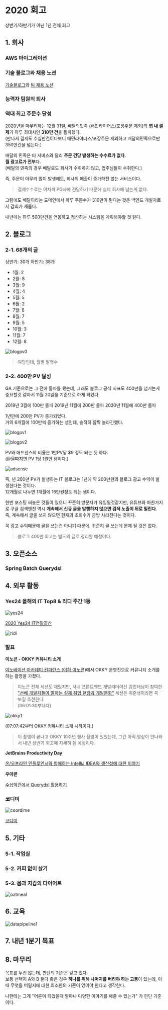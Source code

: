 # 2020 회고

상반기/하반기가 아닌 1년 전체 회고

## 1. 회사


### AWS 마이그레이션

### 기술 블로그와 채용 노션

[기술블로그](https://woowabros.github.io/experience/2020/02/05/springbatch-querydsl.html)와 [팀 채용 노션](https://www.notion.so/jojoldu/5badc2ba03904832bce8fdf3dc4a407b)

### 능력자 팀원의 퇴사


### 역대 최고 주문수 달성

2020년을 마무리하는 12월 31일, 배달의민족 (배민라이더스/포장주문 제외)의 **앱 내 결제**가 하루 최대치인 **310만 건**을 돌파했다.  
(만나서 결제도 수십만건이다보니 배민라이더스/포장주문 제외하고 배달의민족으로만 350만건을 넘는다.)  
  
배달의 민족은 타 서비스와 달리 **주문 건당 발생하는 수수료가 없다**.  
**월 광고료가 전부**다.  
(배달의 민족의 경우 배달료도 회사가 수취하지 않고, 업주님들이 수취한다.)  
  
즉, 주문이 아무리 많이 발생해도, 회사의 매출이 증가하진 않는 서비스이다.

> 결제수수료는 어차피 PG사에 전달하기 때문에 실제 회사에 남는게 없다.

그럼에도 배달이라는 도메인에서 하루 주문수가 310만이 된다는 것은 백엔드 개발자로서 감회가 새롭다.  
  
내년에는 하루 500만건을 연동하고 정산하는 시스템을 계획해야할 것 같다.

## 2. 블로그

### 2-1. 68개의 글

상반기: 30개
하반기: 38개

* 1월: 2
* 2월: 8
* 3월: 9
* 4월: 4
* 5월: 5
* 6월: 2
* 7월: 8
* 8월: 7
* 9월: 5
* 10월: 3
* 11월: 7
* 12월: 8

![blogpv0](./images/blogpv0.png)

> 여담인데, 월별 발행수
 
### 2-2. 400만 PV 달성

GA 기준으로는 그 전에 돌파를 했는데, 그래도 블로그 공식 지표도 400만을 넘기는게 중요할것 같아서 11월 20일을 기준으로 하게 되었다.  
  
2019년 3월에 100만 돌파
2019년 11월에 200만 돌파
2020년 11월에 400만 돌파

1년만에 200만 PV가 증가되었다.  
거의 6개월에 100만씩 증가하는 셈인데, 솔직히 깜짝 놀라긴했다.  


![blogpv1](./images/blogpv1.png)

![blogpv2](./images/blogpv2.png)

PV와 애드센스의 비율은 1만PV당 $9 정도 되는 듯 하다.  
(환율따지면 PV 1당 1원인 셈이다.)

![adsense](./images/adsense.png)

즉, 년 200만 PV가 발생하는 IT 블로그는 1년에 약 200만원의 블로그 광고 수익이 발생한다는 것이다.  
12개월로 나누면 1개월에 16만원정도 되는 셈이다.  
  
한번 포스팅 써놓은 것들이 있으니 꾸준히 방문자가 유입될것같지만, 유튜브와 마찬가지로 구글 검색엔진 역시 **계속해서 신규 글을 발행하지 않으면 검색 노출이 뒤로 밀린다**.  
즉, 계속해서 글을 쓰지 않으면 현재의 조회수가 금방 사라진다는 것이다.  

꼭 광고 수익때문에 글을 쓰는건 아니기 때문에, 꾸준히 글 쓰는데 문제 될 것은 없다. 

> 블로그 400만 회고는 별도의 글로 정리할 예정이다.

## 3. 오픈소스

### Spring Batch Querydsl

[](https://github.com/jojoldu/spring-batch-querydsl)

## 4. 외부 활동

### Yes24 올해의 IT Top8 & 리디 주간 1등

![yes24](./images/yes24.jpeg)

[2020 Yes24 IT연말결산](http://www.yes24.com/campaign/01_book/yesPresent/yesPresent.aspx?EventNo=193729&CategoryNumber=001)

![ridi](./images/ridi.png)

### 발표

**이노콘 - OKKY 커뮤니티 소개**

[이노베이션 아카데미 컨퍼런스 (이하 이노콘)](https://youtu.be/Tp9w7TatzJQ?list=PLdaJq4f37m1p-0EEXIO7JDb3xXhlluWC4&t=25662)에서 OKKY 운영진으로 커뮤니티 소개를 하는 촬영을 가졌다.

> 이노콘 전체 세션도 재밌지만, 사내 프론트엔드 개발리더이신 김민태님이 참여한 ["선배 개발자들이 말하는 실제 취업 현장과 개발문화"](https://www.youtube.com/watch?v=Tp9w7TatzJQ&list=PLdaJq4f37m1p-0EEXIO7JDb3xXhlluWC4&index=1) 세션은 취준생이라면 꼭 보길 추천한다.  
> (06:01:30부터다)

![okky1](./images/okky1.png)

(07:07:42부터 OKKY 커뮤니티 소개 시작이다.)

> 이 촬영이 끝나고 OKKY 10주년 행사 촬영이 있었는데, 그건 아직 영상이 안나와서 내년 상반기 회고때 자세히 쓸 예정이다.

**JetBrains Productivity Day**

[온/오프라인 인플루언서와 함께하는 IntelliJ IDEA와 생산성에 대한 이야기](https://www.youtube.com/watch?v=FCa4bTUowTY)

**우아콘**

[수십억건에서 Querydsl 활용하기](https://www.youtube.com/watch?v=zMAX7g6rO_Y)

### 코디미

![coordime](./images/coordime.png)

[코디미](https://www.coordime.com/)

## 5. 기타

### 5-1. 작업실

### 5-2. 커피 없이 살기


### 5-3. 몸과 지갑의 다이어트

![oatmeal](./images/oatmeal.png)


## 6. 교육

![datapipeline1](./images/datapipeline1.png)

## 7. 내년 1분기 목표

## 8. 마무리

목표를 두진 않는데, 판단의 기준은 갖고 있다.  
보통 선택지 A와 B 둘다 좋은 경우 **하나를 위해 나머지를 버려야 하는 고통**이 있는데, 이때 무엇을 버릴지에 대한 최소한의 기준이 있어야 한다고 생각한다.  
  
나한테는 그게 "어른이 되었을때 얼마나 다양한 이야기를 해줄 수 있는가" 가 판단 기준이다.  
